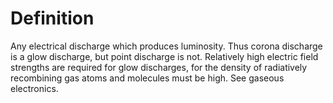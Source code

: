 # Definition

Any electrical discharge which produces luminosity. Thus corona
discharge is a glow discharge, but point discharge is not. Relatively
high electric field strengths are required for glow discharges, for the
density of radiatively recombining gas atoms and molecules must be high.
See gaseous electronics.
